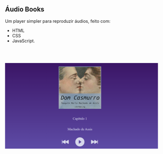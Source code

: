 ## Áudio Books

Um player simpler para reproduzir áudios, feito com:
<ul>
  <li>HTML</li>
  <li>CSS</li>
  <li>JavaScript.</li>
</ul>
<br/><br/><br/>
<img src="./assets/images/projeto.png" />
